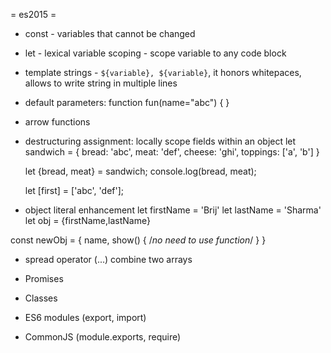 = es2015 =
* const - variables that cannot be changed

* let - lexical variable scoping - scope variable to any code block

* template strings - `${variable}, ${variable}`, it honors whitepaces, allows to
write string in multiple lines

* default parameters:
   function fun(name="abc") { }

* arrow functions

* destructuring assignment: locally scope fields within an object
    let sandwich = {
      bread: 'abc',
      meat: 'def',
      cheese: 'ghi',
      toppings: ['a', 'b']
    }

    let {bread, meat} = sandwich;
    console.log(bread, meat);

    let [first] = ['abc', 'def'];

* object literal enhancement
let firstName = 'Brij'
let lastName = 'Sharma'
let obj = {firstName,lastName}

const newObj = {
  name,
  show() { /*no need to use function*/ }
}

* spread operator (...)
combine two arrays

* Promises

* Classes

* ES6 modules (export, import)

* CommonJS (module.exports, require)



